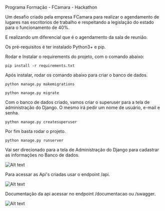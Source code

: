 Programa Formação - FCamara - Hackathon

Um desafio criado pela empresa FCamara para realizar o agendamento de lugares nas escritorios de trabalho e respeitando a legislação do estado para o funcionamento de 40%.

E realizando um diferencial que é o agendamento da sala de reunião.

Os pré-requisitos é ter instalado Python3+ e pip.

Rodar e Instalar o requirements do projeto, com o comando abaixo:

`pip install -r requirements.txt`

Após instalar, rodar os comando abaixo para criar o banco de dados.

`python manage.py makemigrations`

`python manage.py migrate`

Com o banco de dados criado, vamos criar o superuser para a tela de administração do Django. O mesmo irá 
pedir um nome de usuário, e-mail e senha.

`python manage.py createsuperuser`

Por fim basta rodar o projeto.

`python manage.py runserver`

Vai ser direcionado para a tela de Administração do Django para cadastrar as informações no Banco de dados.
 
![Alt text](https://i.ibb.co/rwpbD0K/Captura-de-tela-de-2021-09-16-22-00-36.png "Optional title")

Para acessar as Api's criadas usar o endpoint /api.

![Alt text](https://i.ibb.co/0jX470C/Captura-de-tela-de-2021-09-15-00-35-26.png "Optional title")


Documentação da api acessar no endpoint /documentacao ou /swagger.

![Alt text](https://i.ibb.co/x2G5Wnm/Captura-de-tela-de-2021-09-16-22-03-49.png "Optional title")